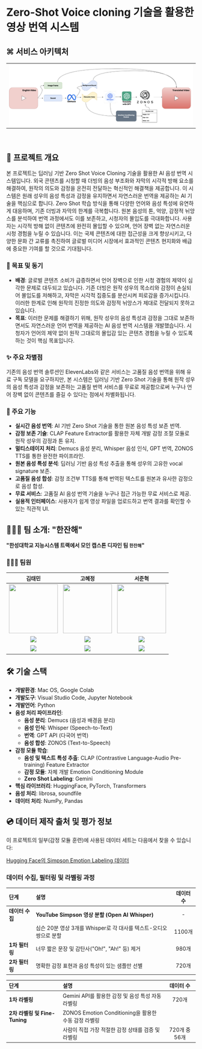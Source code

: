 # Zero-Shot Voice cloning 기술을 활용한 영상 번역 시스템

## ⌘ 서비스 아키텍처
<table>
  <tr>
    <td><img src="./image/Pipeline.png" alt="서비스 아키텍처 다이어그램"/></td>
  </tr>
</table>

<br>

## 🚩 프로젝트 개요

본 프로젝트는 딥러닝 기반 Zero Shot Voice Cloning 기술을 활용한 AI 음성 번역 시스템입니다. 외국 콘텐츠를 시청할 때 더빙의 음성 부조화와 자막의 시각적 방해 요소를 해결하여, 원작의 의도와 감정을 온전히 전달하는 혁신적인 해결책을 제공합니다.
이 시스템은 원래 성우의 음성 특성과 감정을 유지하면서 자연스러운 번역을 제공하는 AI 기술을 핵심으로 합니다. Zero Shot 학습 방식을 통해 다양한 언어와 음성 특성에 유연하게 대응하며, 기존 더빙과 자막의 한계를 극복합니다. 원본 음성의 톤, 억양, 감정적 뉘앙스를 분석하여 번역 과정에서도 이를 보존하고, 시청자의 몰입도를 극대화합니다.
사용자는 시각적 방해 없이 콘텐츠에 완전히 몰입할 수 있으며, 언어 장벽 없는 자연스러운 시청 경험을 누릴 수 있습니다. 이는 국제 콘텐츠에 대한 접근성을 크게 향상시키고, 다양한 문화 간 교류를 촉진하여 글로벌 미디어 시장에서 효과적인 콘텐츠 현지화와 배급에 중요한 기여를 할 것으로 기대됩니다.

### 🎯 목표 및 동기

* **배경**: 글로벌 콘텐츠 소비가 급증하면서 언어 장벽으로 인한 시청 경험의 제약이 심각한 문제로 대두되고 있습니다. 기존 더빙은 원작 성우의 목소리와 감정이 손실되어 몰입도를 저해하고, 자막은 시각적 집중도를 분산시켜 피로감을 증가시킵니다. 이러한 한계로 인해 원작의 진정한 의도와 감정적 뉘앙스가 제대로 전달되지 못하고 있습니다.
* **목표**: 이러한 문제를 해결하기 위해, 원작 성우의 음성 특성과 감정을 그대로 보존하면서도 자연스러운 언어 번역을 제공하는 AI 음성 번역 시스템을 개발했습니다. 시청자가 언어의 제약 없이 원작 그대로의 몰입감 있는 콘텐츠 경험을 누릴 수 있도록 하는 것이 핵심 목표입니다.

### ✨ 주요 차별점
기존의 음성 번역 솔루션인 ElevenLabs와 같은 서비스는 고품질 음성 번역을 위해 유료 구독 모델을 요구하지만, 본 시스템은 딥러닝 기반 Zero Shot 기술을 통해 원작 성우의 음성 특성과 감정을 보존하는 고품질 번역 서비스를 무료로 제공함으로써 누구나 언어 장벽 없이 콘텐츠를 즐길 수 있다는 점에서 차별화됩니다.

### 🌟 주요 기능

*  **실시간 음성 번역**: AI 기반 Zero Shot 기술을 통한 원본 음성 특성 보존 번역.
*  **감정 보존 기술**: CLAP Feature Extractor를 활용한 자체 개발 감정 조절 모듈로 원작 성우의 감정과 톤 유지.
*  **멀티스테이지 처리**: Demucs 음성 분리, Whisper 음성 인식, GPT 번역, ZONOS TTS를 통한 완전한 파이프라인.
*  **원본 음성 특성 분석**: 딥러닝 기반 음성 특성 추출을 통해 성우의 고유한 vocal signature 보존.
*  **고품질 음성 합성**: 감정 조건부 TTS를 통해 번역된 텍스트를 원본과 유사한 감정으로 음성 합성.
*  **무료 서비스**: 고품질 AI 음성 번역 기술을 누구나 접근 가능한 무료 서비스로 제공.
*  **실용적 인터페이스**: 사용자가 쉽게 영상 파일을 업로드하고 번역 결과를 확인할 수 있는 직관적 UI.

## 🧑🏻‍💻 팀 소개: "한잔해"

**"한성대학교 지능시스템 트랙에서 모인 캡스톤 디자인 팀 `한잔해`"**

### 👨🏼‍💻 팀원

김태민|고혜정|서준혁
:-:|:-:|:-:|
<img src='https://avatars.githubusercontent.com/u/96530685?v=4' height=130 width=130></img>|<img src='https://avatars.githubusercontent.com/u/190566247?v=4' height=130 width=130></img>|<img src='https://avatars.githubusercontent.com/u/105350096?v=4' height=130 width=130></img>|
<a href="https://github.com/taemin6697" target="_blank"><img src="https://img.shields.io/badge/Github-black.svg?&style=round&logo=github"/></a>|<a href="https://github.com/Kohyejung" target="_blank"><img src="https://img.shields.io/badge/Github-black.svg?&style=round&logo=github"/></a>|<a href="https://github.com/SeoBuAs" target="_blank"><img src="https://img.shields.io/badge/Github-black.svg?&style=round&logo=github"/></a>
<a href="mailto:taemin6697@gmail.com" target="_blank"><img src="https://img.shields.io/badge/Gmail-EA4335?style&logo=Gmail&logoColor=white"/></a>|<a href="mailto:helenko7738@gmail.com" target="_blank"><img src="https://img.shields.io/badge/Gmail-EA4335?style&logo=Gmail&logoColor=white"/></a>|<a href="mailto:withop9974@gmail.com" target="_blank"><img src="https://img.shields.io/badge/Gmail-EA4335?style&logo=Gmail&logoColor=white"/></a>|

## 🛠️ 기술 스택

*   **개발환경**: Mac OS, Google Colab
*   **개발도구**: Visual Studio Code, Jupyter Notebook
*   **개발언어**: Python
*   **음성 처리 파이프라인**:
    *   **음성 분리**: Demucs (음성과 배경음 분리)
    *   **음성 인식**: Whisper (Speech-to-Text)
    *   **번역**: GPT API (다국어 번역)
    *   **음성 합성**: ZONOS (Text-to-Speech)
*   **감정 모듈 학습**:
    *   **음성 및 텍스트 특성 추출**: CLAP (Contrastive Language-Audio Pre-training) Feature Extractor
    *   **감정 모듈**: 자체 개발 Emotion Conditioning Module
    *   **Zero Shot Labeling**: Gemini
*   **핵심 라이브러리**: HuggingFace, PyTorch, Transformers
*   **음성 처리**: librosa, soundfile
*   **데이터 처리**: NumPy, Pandas

## 💿 데이터 제작 출처 및 평가 정보

이 프로젝트의 일부(감정 모듈 훈련)에 사용된 데이터 세트는 다음에서 찾을 수 있습니다:

[Hugging Face의 Simpson Emotion Labeling 데이터]([BuAs/Simpson_Emotion_Labeling_for_ZONOS](https://huggingface.co/datasets/BuAs/Simpson_Emotion_Labeling_for_ZONOS))

### 데이터 수집, 필터링 및 라벨링 과정

| 단계 | 설명 | 데이터 수 |
| :--- | :--- | :---: |
| **데이터 수집** | **YouTube Simpson 영상 분할 (Open AI Whisper)** | - |
| | 심슨 20분 영상 3개를 Whisper로 각 대사를 텍스트-오디오 쌍으로 분할 | 1100개 |
| **1차 필터링** | 너무 짧은 문장 및 감탄사("Oh!", "Ah!" 등) 제거 | 980개 |
| **2차 필터링** | 명확한 감정 표현과 음성 특성이 있는 샘플만 선별 | 720개 |

| 단계 | 설명 | 데이터 수 |
| :--- | :--- | :---: |
| **1차 라벨링** | Gemini API를 활용한 감정 및 음성 특성 자동 라벨링 | 720개 |
| **2차 라벨링 및 Fine-Tuning** | ZONOS Emotion Conditioning을 활용한 수동 감정 라벨링 | |
| | 사람이 직접 가장 적절한 감정 상태를 검증 및 라벨링 | 720개 중 56개 |

